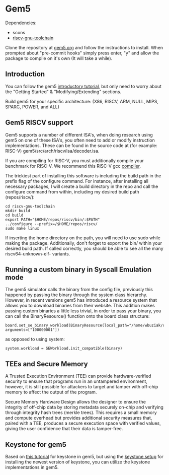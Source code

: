 # Gem5

Dependencies:

- scons
- [riscv-gnu-toolchain](https://github.com/riscv-collab/riscv-gnu-toolchain)

Clone the repository at [gem5.org](https://www.gem5.org/getting_started/) and follow the instructions to install. When prompted about "pre-commit hooks" simply press enter, "y" and allow the package to compile on it's own (It will take a while).

## Introduction

You can follow the gem5 [introductory tutorial](https://www.gem5.org/documentation/learning_gem5/introduction/), but only need to worry about the "Getting Started" & "Modifying/Extending" sections.


Build gem5 for your specific architecture: (X86, RISCV, ARM, NULL, MIPS, SPARC, POWER, and ALL)

## Gem5 RISCV support

Gem5 supports a number of different ISA's, when doing research using gem5 on one of these ISA's, you often need to add or modify instruction implementations. These can be found in the source code at (for example: RISC-V) gem5/src/arch/riscv/isa/decoder.isa.

If you are compiling for RISC-V, you must additionally compile your benchmark for RISC-V. We recommend this RISC-V gcc [compiler](https://github.com/riscv-collab/riscv-gnu-toolchain).

The trickiest part of installing this software is including the build path in the prefix flag of the configure command. For instance, after installing all necessary packages, I will create a build directory in the repo and call the configure command from within, including my desired build path (repos/riscv/):

```
cd riscv-gnu-toolchain
mkdir build
cd build
export PATH="$HOME/repos/riscv/bin/:$PATH"
../configure --prefix=/$HOME/repos/riscv/
sudo make linux
```

If inserting the home directory on the path, you will need to use sudo while making the package. Additionally, don't forget to export the bin/ within your desired build path. If called correctly, you should be able to see all the many riscv64-unknown-elf- variants.

## Running a custom binary in Syscall Emulation mode

The gem5 simulator calls the binary from the config file, previously this happened by passing the binary through the system class hierarchy. However, in recent versions gem5 has introduced a resource system that allows you to download binaries from their website. This addition makes passing custom binaries a little less trivial, in order to pass your binary, you can call the BinaryResource() function onto the board class structure:

```
board.set_se_binary_workload(BinaryResource(local_path="/home/wbuziak/repos/gem5/progs/binaries/arrflip"), arguments=["100000001"])
```

as opposed to using system:

```
system.workload = SEWorkload.init_compatible(binary)
```

## TEEs and Secure Memory

A Trusted Execution Environment (TEE) can provide hardware-verified security to ensure that programs run in an untampered environment, however, it is still possible for attackers to target and tamper with off-chip memory to affect the output of the program.

Secure Memory Hardware Design allows the designer to ensure the integrity of off-chip data by storing metadata securely on-chip and verifying through integrity hash trees (merkle trees). This requires a small memory and compute overhead but provides additional security measures that, paired with a TEE, produces a secure execution space with verified values, giving the user confidence that their data is tamper-free.

## Keystone for gem5

Based on [this tutorial](https://github.com/darchr/Keystone-experiments) for keystone in gem5, but using the [keystone setup](http://docs.keystone-enclave.org/en/latest/Getting-Started/QEMU-Compile-Sources.html) for installing the newest version of keystone, you can utilize the keystone implementations in gem5.

